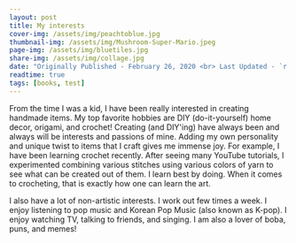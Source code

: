 ```yaml
---
layout: post
title: My interests
cover-img: /assets/img/peachtoblue.jpg
thumbnail-img: /assets/img/Mushroom-Super-Mario.jpeg
page-img: /assets/img/bluetiles.jpg
share-img: /assets/img/collage.jpg
date: "Originally Published - February 26, 2020 <br> Last Updated - `r format(Sys.time(), '%d %B, %Y')`"
readtime: true
tags: [books, test]
---
```



From the time I was a kid, I have been really interested in creating handmade items. My top favorite hobbies are DIY (do-it-yourself) home decor, origami, and crochet! Creating (and DIY'ing) have always been and always will be interests and passions of mine. Adding my own personality and unique twist to items that I craft gives me immense joy. For example, I have been learning crochet recently. After seeing many YouTube tutorials, I experimented combining various stitches using various colors of yarn to see what can be created out of them. I learn best by doing. When it comes to crocheting, that is exactly how one can learn the art. 

I also have a lot of non-artistic interests. I work out few times a week. I enjoy listening to pop music and Korean Pop Music (also known as K-pop). I enjoy watching TV, talking to friends, and singing. I am also a lover of boba, puns, and memes! 
